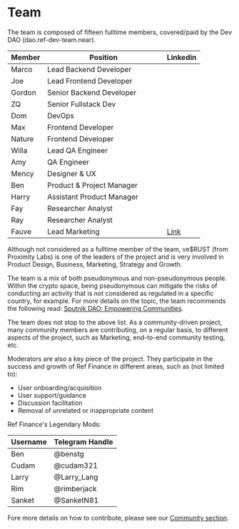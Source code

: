 # Team

The team is composed of fifteen fulltime members, covered/paid by the Dev DAO (dao.ref-dev-team.near).

<table><thead><tr><th>Member</th><th width="252.42297650130547">Position</th><th>Linkedin</th></tr></thead><tbody><tr><td>Marco</td><td>Lead Backend Developer</td><td></td></tr><tr><td>Joe</td><td>Lead Frontend Developer</td><td></td></tr><tr><td>Gordon</td><td>Senior Backend Developer</td><td></td></tr><tr><td>ZQ</td><td>Senior Fullstack Dev</td><td></td></tr><tr><td>Dom</td><td>DevOps</td><td></td></tr><tr><td>Max</td><td>Frontend Developer</td><td></td></tr><tr><td>Nature</td><td>Frontend Developer</td><td></td></tr><tr><td>Willa</td><td>Lead QA Engineer</td><td></td></tr><tr><td>Amy</td><td>QA Engineer</td><td></td></tr><tr><td>Mency</td><td>Designer &#x26; UX</td><td></td></tr><tr><td>Ben</td><td>Product &#x26; Project Manager</td><td></td></tr><tr><td>Harry</td><td>Assistant Product Manager</td><td></td></tr><tr><td>Fay</td><td>Researcher Analyst</td><td></td></tr><tr><td>Ray</td><td>Researcher Analyst</td><td></td></tr><tr><td>Fauve</td><td>Lead Marketing</td><td><a href="https://www.linkedin.com/in/fauve-altman/">Link</a></td></tr></tbody></table>

Although not considered as a fulltime member of the team, ve$RUST (from Proximity Labs) is one of the leaders of the project and is very involved in Product Design, Business, Marketing, Strategy and Growth.

The team is a mix of both pseudonymous and non-pseudonymous people. Within the crypto space, being pseudonymous can mitigate the risks of conducting an activity that is not considered as regulated in a specific country, for example. For more details on the topic, the team recommends the following read: [Sputnik DAO: Empowering Communities](https://medium.com/sputnikdao/sputnik-dao-empowering-communities-e55ac65f4433).

The team does not stop to the above list. As a community-driven project, many community members are contributing, on a regular basis, to different aspects of the project, such as Marketing, end-to-end community testing, etc.&#x20;

Moderators are also a key piece of the project. They participate in the success and growth of Ref Finance in different areas, such as (not limited to):

* User onboarding/acquisition
* User support/guidance
* Discussion facilitation
* Removal of unrelated or inappropriate content

Ref Finance's Legendary Mods:

| Username | Telegram Handle |
| -------- | --------------- |
| Ben      | @benstg         |
| Cudam    | @cudam321       |
| Larry    | @Larry\_Lang    |
| Rim      | @rimberjack     |
| Sanket   | @SanketN81      |

Fore more details on how to contribute, please see our [Community section](community.md).

